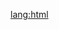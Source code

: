 <!DOCTYPE html>
<lang:html>
<head>
    <meta charset="UTF-8" />
    <title>    title   </title>
</head>
<body>
     
</body>
</html>